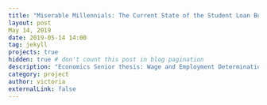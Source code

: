 ```yaml
---
title: "Miserable Millennials: The Current State of the Student Loan Bubble Using 2016 Data"
layout: post
May 14, 2019
date: 2019-05-14 14:00
tag: jekyll
projects: true
hidden: true # don't count this post in blog pagination
description: "Economics Senior thesis: Wage and Employment Determination in the U.S. Labor Market"
category: project
author: victoria
externalLink: false
---
```


<object data="{{ site.url }}/assets/Victoria_Thesis_Student_Loan_Bubble.pdf" width="1000" height="1000" type='application/pdf'/></object>
